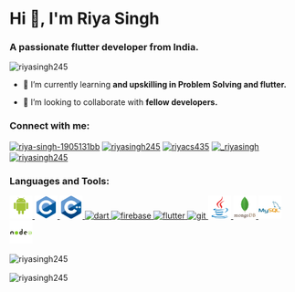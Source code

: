 <h1 align="left">Hi 👋, I'm Riya Singh</h1>
<h3 align="left">A passionate flutter developer from India.</h3>

<p align="left"> <img src="https://komarev.com/ghpvc/?username=riyasingh245&label=Profile%20views&color=0e75b6&style=flat" alt="riyasingh245" /> </p>

- 🌱 I’m currently learning **and upskilling in Problem Solving and flutter.**
  
- 👯 I’m looking to collaborate with **fellow developers.**

<h3 align="left">Connect with me:</h3>
<p align="left">
<a href="https://linkedin.com/in/riya-singh-1905131bb" target="blank"><img align="center" src="https://raw.githubusercontent.com/rahuldkjain/github-profile-readme-generator/master/src/images/icons/Social/linked-in-alt.svg" alt="riya-singh-1905131bb" height="30" width="40" /></a>
<a href="https://www.codechef.com/users/riyasingh245" target="blank"><img align="center" src="https://cdn.jsdelivr.net/npm/simple-icons@3.1.0/icons/codechef.svg" alt="riyasingh245" height="30" width="40" /></a>
<a href="https://www.hackerrank.com/riyacs435" target="blank"><img align="center" src="https://raw.githubusercontent.com/rahuldkjain/github-profile-readme-generator/master/src/images/icons/Social/hackerrank.svg" alt="riyacs435" height="30" width="40" /></a>
<a href="https://www.leetcode.com/_riyasingh" target="blank"><img align="center" src="https://raw.githubusercontent.com/rahuldkjain/github-profile-readme-generator/master/src/images/icons/Social/leet-code.svg" alt="_riyasingh" height="30" width="40" /></a>
<a href="https://auth.geeksforgeeks.org/user/riyasingh245" target="blank"><img align="center" src="https://raw.githubusercontent.com/rahuldkjain/github-profile-readme-generator/master/src/images/icons/Social/geeks-for-geeks.svg" alt="riyasingh245" height="30" width="40" /></a>
</p>

<h3 align="left">Languages and Tools:</h3>
<p align="left"> <a href="https://developer.android.com" target="_blank" rel="noreferrer"> <img src="https://raw.githubusercontent.com/devicons/devicon/master/icons/android/android-original-wordmark.svg" alt="android" width="40" height="40"/> </a> <a href="https://www.cprogramming.com/" target="_blank" rel="noreferrer"> <img src="https://raw.githubusercontent.com/devicons/devicon/master/icons/c/c-original.svg" alt="c" width="40" height="40"/> </a> <a href="https://www.w3schools.com/cpp/" target="_blank" rel="noreferrer"> <img src="https://raw.githubusercontent.com/devicons/devicon/master/icons/cplusplus/cplusplus-original.svg" alt="cplusplus" width="40" height="40"/> </a> <a href="https://dart.dev" target="_blank" rel="noreferrer"> <img src="https://www.vectorlogo.zone/logos/dartlang/dartlang-icon.svg" alt="dart" width="40" height="40"/> </a> <a href="https://firebase.google.com/" target="_blank" rel="noreferrer"> <img src="https://www.vectorlogo.zone/logos/firebase/firebase-icon.svg" alt="firebase" width="40" height="40"/> </a> <a href="https://flutter.dev" target="_blank" rel="noreferrer"> <img src="https://www.vectorlogo.zone/logos/flutterio/flutterio-icon.svg" alt="flutter" width="40" height="40"/> </a> <a href="https://git-scm.com/" target="_blank" rel="noreferrer"> <img src="https://www.vectorlogo.zone/logos/git-scm/git-scm-icon.svg" alt="git" width="40" height="40"/> </a> <a href="https://www.java.com" target="_blank" rel="noreferrer"> <img src="https://raw.githubusercontent.com/devicons/devicon/master/icons/java/java-original.svg" alt="java" width="40" height="40"/> </a> <a href="https://www.mongodb.com/" target="_blank" rel="noreferrer"> <img src="https://raw.githubusercontent.com/devicons/devicon/master/icons/mongodb/mongodb-original-wordmark.svg" alt="mongodb" width="40" height="40"/> </a> <a href="https://www.mysql.com/" target="_blank" rel="noreferrer"> <img src="https://raw.githubusercontent.com/devicons/devicon/master/icons/mysql/mysql-original-wordmark.svg" alt="mysql" width="40" height="40"/> </a> <a href="https://nodejs.org" target="_blank" rel="noreferrer"> <img src="https://raw.githubusercontent.com/devicons/devicon/master/icons/nodejs/nodejs-original-wordmark.svg" alt="nodejs" width="40" height="40"/> </a> </p>

<p><img align="center" src="https://github-readme-stats.vercel.app/api/top-langs?username=riyasingh245&show_icons=true&locale=en&layout=compact" alt="riyasingh245" /></p>

<p><img align="center" src="https://github-readme-streak-stats.herokuapp.com/?user=riyasingh245&" alt="riyasingh245" /></p>
